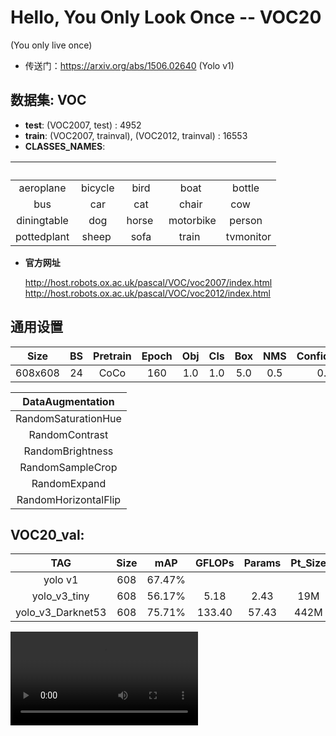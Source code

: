 # Hello, You Only Look Once -- VOC20
(You only live once)

- 传送门：https://arxiv.org/abs/1506.02640 (Yolo v1)

## 数据集: VOC 
- **test**: (VOC2007, test) : 4952
- **train**: (VOC2007, trainval), (VOC2012, trainval) : 16553
- **CLASSES_NAMES**: 

|             |          |         |           |           |
| :---------: | :------: | :-----: | :-------: | :-------: |
|  aeroplane  | bicycle  |  bird   |   boat    | bottle    |
|     bus     |   car    |  cat    |  chair    | cow       |
| diningtable |   dog    | horse   | motorbike | person    |
| pottedplant |  sheep   |  sofa   |  train    | tvmonitor |

- **官方网址** 

    http://host.robots.ox.ac.uk/pascal/VOC/voc2007/index.html
    http://host.robots.ox.ac.uk/pascal/VOC/voc2012/index.html


## 通用设置
| Size  |  BS | Pretrain| Epoch| Obj | Cls | Box | NMS | Confidence| APT
| :---: |:---:|  :---:  | :---:|   :---: |:---:  | :---:      | :---:    | :---:    | :---:    |
|608x608|  24 |   CoCo  |  160 |   1.0 | 1.0  | 5.0        | 0.5      |  0.3     | SGD|

|DataAugmentation|
|   :---:     |
|RandomSaturationHue|
|RandomContrast|
|RandomBrightness|
|RandomSampleCrop|
|RandomExpand|
|RandomHorizontalFlip|


## VOC20_val:
| TAG  |  Size|    mAP    |    GFLOPs     |Params |Pt_Size| FPS |
| :---: |   :---:   | :---:   |  :---:  |:---:  |:---:  |:---:  |
|yolo v1|   608   |67.47%  |         | |||
|yolo_v3_tiny|   608   |56.17%  |   5.18      | 2.43| 19M|75.44(1050Ti)|
|yolo_v3_Darknet53|   608   |75.71%  |  133.40      | 57.43| 442M|10.32(1050Ti)|

<video src="deploy/video.mp4">
